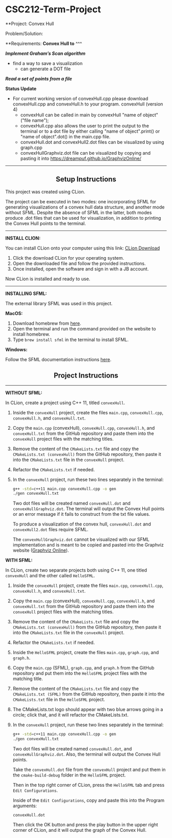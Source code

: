 # CSC212-Term-Project
**Project:
Convex Hull

Problem/Solution:


**Requirements:
**Convex Hull to**
^^^

**_Implement Graham’s Scan algorithm_**
- find a way to save a visualization
  - can generate a DOT file

**_Read a set of points from a file_**

**Status Update**
- For current working version of convexHull.cpp please download convexHull.cpp and convexHull.h to your program.
convexHull (version 4)
  * convexHull can be called in main by convexHull "name of object"("file name");
  * convexHull.cpp also allows the user to print the output to the terminal or to a dot file by either calling "name of object".print() or "name of object".dot() in the main.cpp file.
  * convexHull.dot and convexHull2.dot files can be visualized by using graph.cpp
  * convexHullGraphviz.dot file can be visualized by copying and pasting it into https://dreampuf.github.io/GraphvizOnline/

 
---


<h2 align="center">Setup Instructions</h2>

This project was created using CLion.

The project can be executed in two modes: one incorporating SFML for generating visualizations of a convex hull data structure, and another mode without SFML. Despite the absence of SFML in the latter, both modes produce .dot files that can be used for visualization, in addition to printing the Convex Hull points to the terminal.

---

**INSTALL CLION:**

You can install CLion onto your computer using this link: [CLion Download](https://www.jetbrains.com/clion/download/)

1. Click the download CLion for your operating system.
2. Open the downloaded file and follow the provided instructions.
3. Once installed, open the software and sign in with a JB account.

Now CLion is installed and ready to use.

---

**INSTALLING SFML:**

The external library SFML was used in this project.

**MacOS:**

1. Download homebrew from [here](https://brew.sh/).
2. Open the terminal and run the command provided on the website to install homebrew.
3. Type `brew install sfml` in the terminal to install SFML.

**Windows:**

Follow the SFML documentation instructions [here](https://www.sfml-dev.org/tutorials/2.6/).

<h2 align="center">Project Instructions</h2>

---

**WITHOUT SFML:**

In CLion, create a project using C++ 11, titled `convexHull`.

1. Inside the `convexHull` project, create the files `main.cpp`, `convexHull.cpp`, `convexHull.h`, and `convexHull.txt`.
2. Copy the `main.cpp` (convexHull), `convexHull.cpp`, `convexHull.h`, and `convexHull.txt` from the GitHub repository and paste them into the `convexHull` project files with the matching titles.
3. Remove the content of the `CMakeLists.txt` file and copy the `CMakeLists.txt (convexHull)` from the GitHub repository, then paste it into the `CMakeLists.txt` file in the `convexHull` project.
4. Refactor the `CMakeLists.txt` if needed.
5. In the `convexHull` project, run these two lines separately in the terminal:

    ```bash
    g++ -std=c++11 main.cpp convexHull.cpp -o gen
    ./gen convexHull.txt
    ```

    Two dot files will be created named `convexHull.dot` and `convexHullGraphviz.dot`. The terminal will output the Convex Hull points or an error message if it fails to construct from the txt file values.

    To produce a visualization of the convex hull, `convexHull.dot` and `convexHull2.dot` files require SFML.

    The `convexHullGraphviz.dot` cannot be visualized with our SFML implementation and is meant to be copied and pasted into the Graphviz website ([Graphviz Online](https://dreampuf.github.io/GraphvizOnline/)).

**WITH SFML:**

In CLion, create two separate projects both using C++ 11, one titled `convexHull` and the other called `HelloSFML`.

1. Inside the `convexHull` project, create the files `main.cpp`, `convexHull.cpp`, `convexHull.h`, and `convexHull.txt`.
2. Copy the `main.cpp` (convexHull), `convexHull.cpp`, `convexHull.h`, and `convexHull.txt` from the GitHub repository and paste them into the `convexHull` project files with the matching titles.
3. Remove the content of the `CMakeLists.txt` file and copy the `CMakeLists.txt (convexHull)` from the GitHub repository, then paste it into the `CMakeLists.txt` file in the `convexHull` project.
4. Refactor the `CMakeLists.txt` if needed.
5. Inside the `HelloSFML` project, create the files `main.cpp`, `graph.cpp`, and `graph.h`.
6. Copy the `main.cpp` (SFML), `graph.cpp`, and `graph.h` from the GitHub repository and put them into the `HelloSFML` project files with the matching title.
7. Remove the content of the `CMakeLists.txt` file and copy the `CMakeLists.txt (SFML)` from the GitHub repository, then paste it into the `CMakeLists.txt` file in the `HelloSFML` project.
8. The CMakeLists.txt logo should appear with two blue arrows going in a circle; click that, and it will refactor the CMakeLists.txt.
9. In the `convexHull` project, run these two lines separately in the terminal:

    ```bash
    g++ -std=c++11 main.cpp convexHull.cpp -o gen
    ./gen convexHull.txt
    ```

    Two dot files will be created named `convexHull.dot`,  and `convexHullGraphviz.dot`. Also, the terminal will output the Convex Hull points.

    Take the `convexHull.dot` file from the `convexHull` project and put them in the `cmake-build-debug` folder in the `HelloSFML` project.

    Then in the top right corner of CLion, press the `HelloSFML` tab and press `Edit Configurations`.

    Inside of the `Edit Configurations`, copy and paste this into the Program arguments:

    ```
    convexHull.dot
    ```

    Then click the OK button and press the play button in the upper right corner of CLion, and it will output the graph of the Convex Hull.


